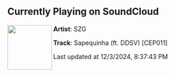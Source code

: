 ## Currently Playing on SoundCloud

[<img align="left" width="100" src="https://i1.sndcdn.com/artworks-eUzLTpXGqiL8Kvc4-v1VeJA-t500x500.jpg">](https://soundcloud.com/cep-records/sapequinha-ft-ddsv-cep011)

**Artist**: SZG 

**Track**: Sapequinha (ft. DDSV) [CEP011]

Last updated at 12/3/2024, 8:37:43 PM
